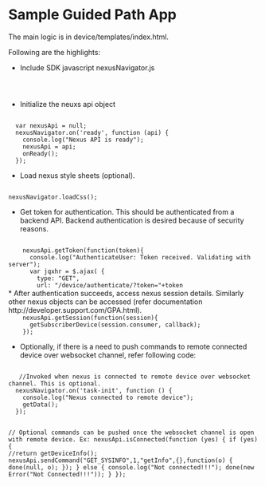 # Sample Guided Path App

The main logic is in device/templates/index.html. 

Following are the highlights:

* Include SDK javascript nexusNavigator.js
<code>
<script type="text/javascript" src="//static.nexus.support.com/gpa/v1/nexusNavigator.js"></script>
</code>

* Initialize the neuxs api object

<code>
  var nexusApi = null;
  nexusNavigator.on('ready', function (api) {
    console.log("Nexus API is ready");
    nexusApi = api;
    onReady();
  });
</code>
    
* Load nexus style sheets (optional).

<code>
nexusNavigator.loadCss();
</code>

* Get token for authentication. This should be authenticated from a backend API. Backend authentication is desired because of security reasons.

<code>
    nexusApi.getToken(function(token){
      console.log("AuthenticateUser: Token received. Validating with server");
      var jqxhr = $.ajax( {
        type: "GET",
        url: "/device/authenticate/?token="+token
</code>
* After authentication succeeds, access nexus session details. Similarly other nexus objects can be accessed (refer documentation http://developer.support.com/GPA.html).

<code>
    nexusApi.getSession(function(session){
      getSubscriberDevice(session.consumer, callback);
    });
</code>    
    
* Optionally, if there is a need to push commands to remote connected device over websocket channel, refer following code:

<code>
   //Invoked when nexus is connected to remote device over websocket channel. This is optional.
  nexusNavigator.on('task-init', function () {
    console.log("Nexus connected to remote device");
    getData();
  });
  
  // Optional commands can be pushed once the websocket channel is open with remote device. Ex:
      nexusApi.isConnected(function (yes) {
      if (yes) {
        //return getDeviceInfo();
        nexusApi.sendCommand("GET_SYSINFO",1,"getInfo",{},function(o) {
          done(null, o);
        });
      } else {
        console.log("Not connected!!!");
        done(new Error("Not Connected!!!"));
      }
    });
  </code>  
